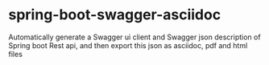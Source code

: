 # spring-boot-swagger-asciidoc
Automatically generate a Swagger ui client and Swagger json description of Spring boot Rest api, and then export this json as asciidoc, pdf and html files
